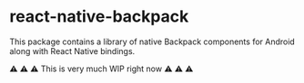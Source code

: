 # react-native-backpack

This package contains a library of native Backpack components for Android along with React Native bindings.

:warning: :warning: :warning: This is very much WIP right now :warning: :warning: :warning:
